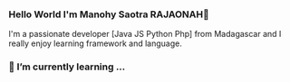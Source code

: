 ### Hello World I'm Manohy Saotra RAJAONAH👋
I'm a passionate  developer [Java JS Python Php] from Madagascar and I really enjoy learning framework and language.

### 🌱 I’m currently learning ...



